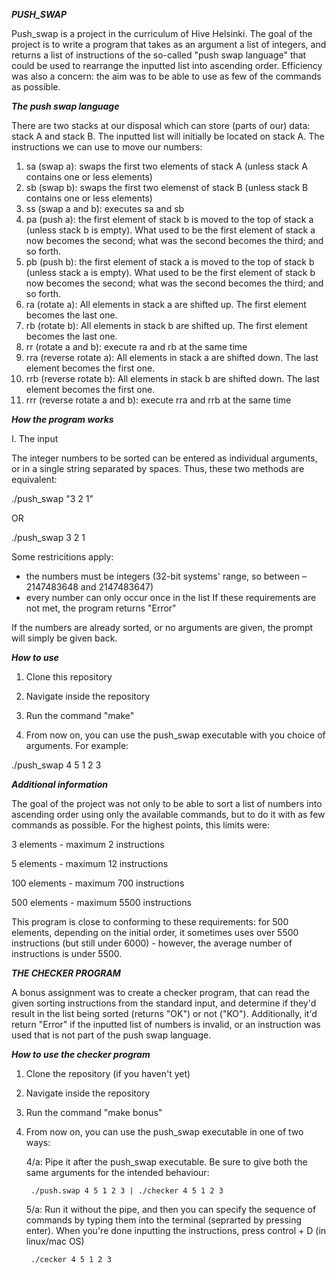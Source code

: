 ***PUSH_SWAP***

Push_swap is a project in the curriculum of Hive Helsinki. The goal of the project is to write a program that takes as an argument a list of integers, and returns a list of instructions of the so-called "push swap language" that could be used to rearrange the inputted list into ascending order. Efficiency was also a concern: the aim was to be able to use as few of the commands as possible.

***The push swap language***

There are two stacks at our disposal which can store (parts of our) data: stack A and stack B. The inputted list will initially be located on stack A. The instructions we can use to move our numbers:

1. sa (swap a): swaps the first two elements of stack A (unless stack A contains one or less elements)
2. sb (swap b): swaps the first two elemenst of stack B (unless stack B contains one or less elements)
3. ss (swap a and b): executes sa and sb
4. pa (push a): the first element of stack b is moved to the top of stack a (unless stack b is empty). What used to be the first element of stack a now becomes the second; what was the second becomes the third; and so forth.
5. pb (push b): the first element of stack a is moved to the top of stack b (unless stack a is empty). What used to be the first element of stack b now becomes the second; what was the second becomes the third; and so forth.
6. ra (rotate a): All elements in stack a are shifted up. The first element becomes the last one.
7. rb (rotate b): All elements in stack b are shifted up. The first element becomes the last one.
8. rr (rotate a and b): execute ra and rb at the same time
9. rra (reverse rotate a): All elements in stack a are shifted down. The last element becomes the first one.
10. rrb (reverse rotate b): All elements in stack b are shifted down. The last element becomes the first one.
11. rrr (reverse rotate a and b): execute rra and rrb at the same time

***How the program works***

I. The input

The integer numbers to be sorted can be entered as individual arguments, or in a single string separated by spaces. Thus, these two methods are equivalent:

./push_swap "3 2 1"

OR

./push_swap 3 2 1

Some restricitions apply:
- the numbers must be integers (32-bit systems' range, so between –2147483648 and 2147483647)
- every number can only occur once in the list
If these requirements are not met, the program returns "Error"

If the numbers are already sorted, or no arguments are given, the prompt will simply be given back.

***How to use***

1. Clone this repository

2. Navigate inside the repository

3. Run the command "make"

4. From now on, you can use the push_swap executable with you choice of arguments. For example:

./push_swap 4 5 1 2 3

***Additional information***

The goal of the project was not only to be able to sort a list of numbers into ascending order using only the available commands, but to do it with as few commands as possible. For the highest points, this limits were:

3 elements - maximum 2 instructions

5 elements - maximum 12 instructions

100 elements - maximum 700 instructions

500 elements - maximum 5500 instructions

This program is close to conforming to these requirements: for 500 elements, depending on the initial order, it sometimes uses over 5500 instructions (but still under 6000) - however, the average number of instructions is under 5500.

***THE CHECKER PROGRAM***

A bonus assignment was to create a checker program, that can read the given sorting instructions from the standard input, and determine if they'd result in the list being sorted (returns "OK") or not ("KO"). Additionally, it'd return "Error" if the inputted list of numbers is invalid, or an instruction was used that is not part of the push swap language.

***How to use the checker program***

1. Clone the repository (if you haven't yet)

2. Navigate inside the repository

3. Run the command "make bonus"

4. From now on, you can use the push_swap executable in one of two ways:

	4/a: Pipe it after the push_swap executable. Be sure to give both the same arguments for the intended behaviour:

		./push.swap 4 5 1 2 3 | ./checker 4 5 1 2 3

	5/a: Run it without the pipe, and then you can specify the sequence of commands by typing them into the terminal (seprarted by pressing enter). When you're done inputting the instructions, press control + D (in linux/mac OS)
	
		./cecker 4 5 1 2 3